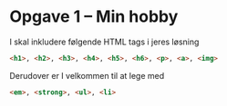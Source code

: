 # Opgave 1 – Min hobby

I skal inkludere følgende HTML tags i jeres løsning

```html
<h1>, <h2>, <h3>, <h4>, <h5>, <h6>, <p>, <a>, <img>
```

Derudover er I velkommen til at lege med
```html
<em>, <strong>, <ul>, <li>
```
